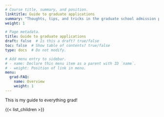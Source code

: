 ```yaml
---
# Course title, summary, and position.
linktitle: Guide to graduate applications
summary: "Thoughts, tips, and tricks in the graduate school admission process"
weight: 1

# Page metadata.
title: Guide to graduate applications
draft: false  # Is this a draft? true/false
toc: false  # Show table of contents? true/false
type: docs  # Do not modify.

# Add menu entry to sidebar.
# - name: Declare this menu item as a parent with ID `name`.
# - weight: Position of link in menu.
menu:
  grad-FAQ:
    name: Overview
    weight: 1
---
```


This is my guide to everything grad!

{{< list_children >}}
